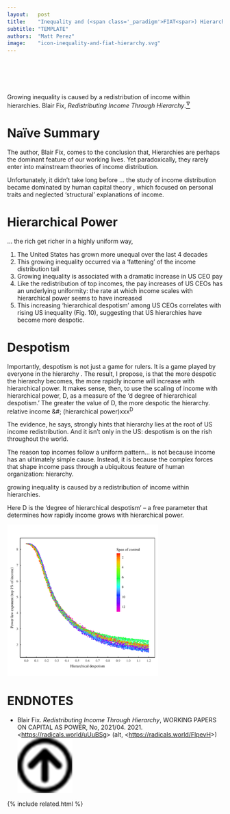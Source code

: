 ```yaml
---
layout:   post
title:    "Inequality and (<span class='_paradigm'>FIAT<spar>) Hierarchy"
subtitle: "TEMPLATE"
authors:  "Matt Perez"
image:    "icon-inequality-and-fiat-hierarchy.svg"
---
```


<div style="display:none;">
 <p>Growing inequality is caused by a redistribution of income within hierarchies.</p>
</div>

<h1>&nbsp;</h1>
 <div class="_citation">
  <span class="_quotespan">Growing inequality is caused by a redistribution of income within hierarchies.</span>
  <span id="_signature">Blair Fix, <em>Redistributing Income Through Hierarchy</em>.<a href="#en01"><sup id="bm01">&hairsp;&nabla;&hairsp;</sup></a></span>
 </div>

<h1>Na&iuml;ve Summary</h1>
 <p>The author, Blair Fix, comes to the conclusion that, <span class="_quotespan">Hierarchies are perhaps the dominant feature of our working lives. Yet paradoxically, they rarely enter into mainstream theories of income distribution.</span></p>
 <p>Unfortunately, it didn&rsquo;t take long before <span class="_quotespan">&hellip; the study of income distribution became dominated by human capital theory , which focused on personal traits and neglected &lsquo;structural&rsquo; explanations of income.</span>

 <h1>Hierarchical Power</h1>
 <div class="_citation">
  &hellip; the rich get richer in a highly uniform way,
  <ol>
   <li>The United States has grown more unequal over the last 4 decades</li>
   <li>This growing inequality occurred via a ‘fattening’ of the income distribution tail</li>
   <li>Growing inequality is associated with a dramatic increase in US CEO pay</li>
   <li>Like the redistribution of top incomes, the pay increases of US CEOs has an underlying uniformity: the rate at which income scales with hierarchical power seems to have increased</li>
   <li>This increasing ‘hierarchical despotism’ among US CEOs correlates with rising US inequality (Fig. 10), suggesting that US hierarchies have become more despotic.</li>
  </ol>
 </div>

<h1>Despotism</h1>
 <div class="_citation">
  <span class="_quotespan">Importantly, despotism is not just a game for rulers. It is a game played by everyone in the hierarchy . The result, I propose, is that the more despotic the hierarchy becomes, the more rapidly income will increase with hierarchical power. It makes sense, then, to use the scaling of income with hierarchical power, D, as a measure of the ‘d degree of hierarchical despotism.’ The greater the value of D, the more despotic the hierarchy.</span>
  <div class="_center">
   relative income &#; (hierarchical power)xxx<sup>D</sup>
  </div>
 </div>
 <p><span class="_quotespan">The evidence,</span> he says, <span class="_quotespan">strongly hints that hierarchy lies at the root of US income redistribution.</span> And it isn&rsquo;t only in the US: despotism is on the rish throughout the world.</p>
 <div class="_citation">
  <p class="_quotespan">The reason top incomes follow a uniform pattern&hellip; is not because income has an ultimately simple cause. Instead, it is because the complex forces that shape income pass through a ubiquitous feature of human organization: hierarchy.</p>
  <p class="_quotespan">growing inequality is caused by a redistribution of income within hierarchies.</p>
  <p class="_quotespan">Here D is the ‘degree of hierarchical despotism’ – a free parameter that determines how rapidly income grows with hierarchical power.</p>
 </div>
 <div class="_center">
  <img
   src="/assets/img/pic-inequality-and-fiat-hierarchy.svg"
   width="70%"
   alt="">
 </div>

<h1 class="_section">ENDNOTES</h1>
 <ul>
  <li id="en01">
   <p class="_list-item">
    Blair Fix.
    <em>Redistributing Income Through Hierarchy</em>,
    WORKING PAPERS ON CAPITAL AS POWER, No, 2021/04.
    2021.
    &lt;<a href="https://radicals.world/uUuBSg" target="_blank">https://radicals.world/uUuBSg</a>&gt;
    (alt, &lt;<a href="https://radicals.world/FlpevH" target="_blank">https://radicals.world/FlpevH</a>&gt;)
    <a class="_uparrow" href="#bm01"><img src="/assets/img/arrow-up-icon.png"></a>
   </p>
  </li>
 </ul>

{% include related.html %}